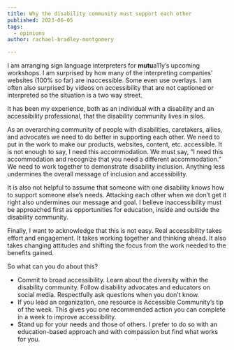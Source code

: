 ```yaml
---
title: Why the disability community must support each other
published: 2023-06-05
tags:
  - opinions
author: rachael-bradley-montgomery

---
```


I am arranging sign language interpreters for **mutu**a11y’s upcoming workshops. I am surprised by how many of the interpreting companies’ websites (100% so far) are inaccessible. Some even use overlays. I am often also surprised by videos on accessibility that are not captioned or interpreted so the situation is a two way street.

It has been my experience, both as an individual with a disability and an accessibility professional, that the disability community lives in silos.

As an overarching community of people with disabilities, caretakers, allies, and advocates we need to do better in supporting each other. We need to put in the work to make our products, websites, content, etc. accessible. It is not enough to say, I need this accommodation. We must say, “I need this accommodation and recognize that you need a different accommodation.” We need to work together to demonstrate disability inclusion. Anything less undermines the overall message of inclusion and accessibility.

It is also not helpful to assume that someone with one disability knows how to support someone else’s needs. Attacking each other when we don’t get it right also undermines our message and goal. I believe inaccessibility must be approached first as opportunities for education, inside and outside the disability community.

Finally, I want to acknowledge that this is not easy. Real accessibility takes effort and engagement. It takes working together and thinking ahead. It also takes changing attitudes and shifting the focus from the work needed to the benefits gained.

So what can you do about this?

- Commit to broad accessibility. Learn about the diversity within the disability community. Follow disability advocates and educators on social media. Respectfully ask questions when you don’t know.
- If you lead an organization, one resource is Accessible Community’s tip of the week. This gives you one recommended action you can complete in a week to improve accessibility.
- Stand up for your needs and those of others. I prefer to do so with an education-based approach and with compassion but find what works for you.


